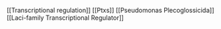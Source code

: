 [[Transcriptional regulation]]
[[Ptxs]]
[[Pseudomonas Plecoglossicida]]
[[Laci-family Transcriptional Regulator]]
